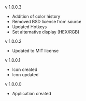 v 1.0.0.3
- Addition of color history
- Removed BSD license from source
- Updated Hotkeys
- Set alternative display (HEX/RGB)

v 1.0.0.2
- Updated to MIT license

v 1.0.0.1
- Icon created
- Icon updated

v 1.0.0.0
- Application created
